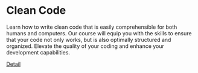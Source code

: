 # Clean Code

Learn how to write clean code that is easily comprehensible for both humans and computers. Our course will equip you with the skills to ensure that your code not only works, but is also optimally structured and organized. Elevate the quality of your coding and enhance your development capabilities. 

[Detail](https://eduitfree.com/courses/clean-code)
